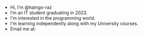- Hi, I’m @haingo-raz
- I’m an IT student graduating in 2023.
- I'm interested in the programming world.
- I'm learning independently along with my University courses. 
- Email me at:

<!---
haingo-raz/haingo-raz is a ✨ special ✨ repository because its `README.md` (this file) appears on your GitHub profile.
You can click the Preview link to take a look at your changes.
--->
